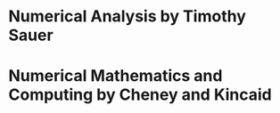 
# Numerical Analysis by Timothy Sauer

# Numerical Mathematics and Computing by Cheney and Kincaid

